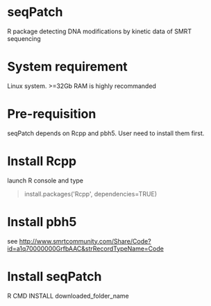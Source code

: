 seqPatch
========
R package detecting DNA modifications by kinetic data of SMRT sequencing


System requirement
==================
Linux system. >=32Gb RAM is highly recommanded


Pre-requisition
===============
seqPatch depends on Rcpp and pbh5. User need to install them first.

Install Rcpp
============
launch R console and type
> install.packages('Rcpp', dependencies=TRUE)

Install pbh5
============
see http://www.smrtcommunity.com/Share/Code?id=a1q70000000GrfbAAC&strRecordTypeName=Code

Install seqPatch
================
R CMD INSTALL downloaded_folder_name






